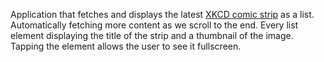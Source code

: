 Application that fetches and displays the latest [XKCD comic strip](https://xkcd.com/) as a list. Automatically fetching more content as we scroll to the end. Every list element displaying the title of the strip and a thumbnail of the image. Tapping the element allows the user to see it fullscreen.
